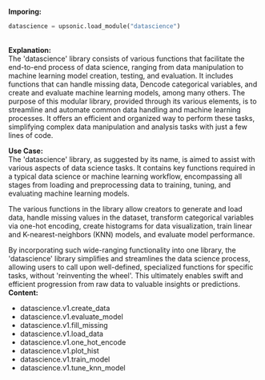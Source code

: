 <b class="custom_code_highlight_green">Imporing:</b><br>
```python
datascience = upsonic.load_module("datascience")
```
<br><b class="custom_code_highlight_green">Explanation:</b><br>The 'datascience' library consists of various functions that facilitate the end-to-end process of data science, ranging from data manipulation to machine learning model creation, testing, and evaluation. It includes functions that can handle missing data, Dencode categorical variables, and create and evaluate machine learning models, among many others. The purpose of this modular library, provided through its various elements, is to streamline and automate common data handling and machine learning processes. It offers an efficient and organized way to perform these tasks, simplifying complex data manipulation and analysis tasks with just a few lines of code.

<b class="custom_code_highlight_green">Use Case:</b><br>The 'datascience' library, as suggested by its name, is aimed to assist with various aspects of data science tasks. It contains key functions required in a typical data science or machine learning workflow, encompassing all stages from loading and preprocessing data to training, tuning, and evaluating machine learning models. 

The various functions in the library allow creators to generate and load data, handle missing values in the dataset, transform categorical variables via one-hot encoding, create histograms for data visualization, train linear and K-nearest-neighbors (KNN) models, and evaluate model performance. 

By incorporating such wide-ranging functionality into one library, the 'datascience' library simplifies and streamlines the data science process, allowing users to call upon well-defined, specialized functions for specific tasks, without 'reinventing the wheel'. This ultimately enables swift and efficient progression from raw data to valuable insights or predictions.
<br><b class="custom_code_highlight_green">Content:</b><br>
  - datascience.v1.create_data
  - datascience.v1.evaluate_model
  - datascience.v1.fill_missing
  - datascience.v1.load_data
  - datascience.v1.one_hot_encode
  - datascience.v1.plot_hist
  - datascience.v1.train_model
  - datascience.v1.tune_knn_model
